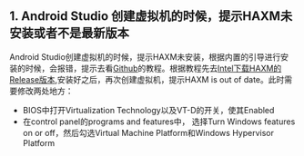 ## 1. Android Studio 创建虚拟机的时候，提示HAXM未安装或者不是最新版本
Android Studio创建虚拟机的时候，提示HAXM未安装，根据内置的引导进行安装的时候，会报错，提示去看[Github](https://github.com/intel/haxm/wiki/Installation-Instructions-on-Windows)的教程。根据教程先去[Intel下载HAXM的Release版本](https://github.com/intel/haxm/releases),安装好之后，再次创建虚拟机，提示HAXM is out of date。此时需要修改两处地方：
- BIOS中打开Virtualization Technology以及VT-D的开关，使其Enabled
- 在control panel的programs and features中， 选择Turn Windows features on or off，然后勾选Virtual Machine Platform和Windows Hypervisor Platform
